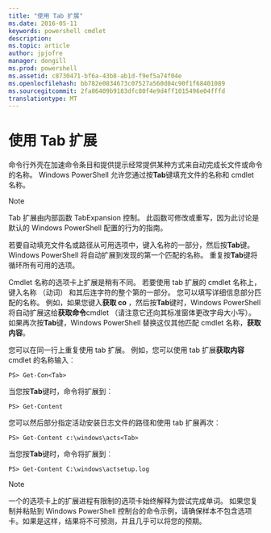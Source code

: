 ```yaml
---
title: "使用 Tab 扩展"
ms.date: 2016-05-11
keywords: powershell cmdlet
description: 
ms.topic: article
author: jpjofre
manager: dongill
ms.prod: powershell
ms.assetid: c8730471-bf6a-43b8-ab1d-f9ef5a74f04e
ms.openlocfilehash: bb782e0834673c07527a560d04c90f1f68401089
ms.sourcegitcommit: 2fa86409b9183dfc80f4e9d4ff1015496e04fffd
translationtype: MT
---
```

# 使用 Tab 扩展
命令行外壳在加速命令条目和提供提示经常提供某种方式来自动完成长文件或命令的名称。 Windows PowerShell 允许您通过按**Tab**键填充文件的名称和 cmdlet 名称。

> [!NOTE]
> Tab 扩展由内部函数 TabExpansion 控制。 此函数可修改或重写，因为此讨论是默认的 Windows PowerShell 配置的行为的指南。

若要自动填充文件名或路径从可用选项中，键入名称的一部分，然后按**Tab**键。 Windows PowerShell 将自动扩展到发现的第一个匹配的名称。 重复按**Tab**键将循环所有可用的选项。

Cmdlet 名称的选项卡上扩展是稍有不同。 若要使用 tab 扩展的 cmdlet 名称上，键入名称 （动词） 和其后连字符的整个第的一部分。 您可以填写详细信息部分匹配的名称。 例如，如果您键入**获取 co** ，然后按**Tab**键时，Windows PowerShell 将自动扩展这给**获取命令**cmdlet （请注意它还向其标准窗体更改字母大小写）。 如果再次按**Tab**键，Windows PowerShell 替换这仅其他匹配 cmdlet 名称，**获取内容**。

您可以在同一行上重复使用 tab 扩展。 例如，您可以使用 tab 扩展**获取内容**cmdlet 的名称输入︰

```
PS> Get-Con<Tab>
```

当您按**Tab**键时，命令将扩展到︰

```
PS> Get-Content
```

您可以然后部分指定活动安装日志文件的路径和使用 tab 扩展再次︰

```
PS> Get-Content c:\windows\acts<Tab>
```

当您按**Tab**键时，命令将扩展到︰

```
PS> Get-Content C:\windows\actsetup.log
```

> [!NOTE]
> 一个的选项卡上的扩展进程有限制的选项卡始终解释为尝试完成单词。 如果您复制并粘贴到 Windows PowerShell 控制台的命令示例，请确保样本不包含选项卡。如果是这样，结果将不可预测，并且几乎可以将您的预期。


